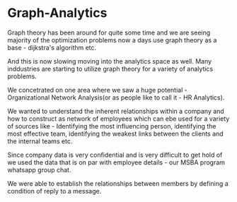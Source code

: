 # Graph-Analytics

Graph theory has been around for quite some time and we are seeing majority of the optimization problems now a days use graph theory as a base - dijkstra's algorithm etc.

And this is now slowing moving into the analytics space as well. Many inddustries are starting to utilize graph theory for a variety of analytics problems.

We concetrated on one area where we saw a huge potential - Organizational Network Analysis(or as people like to call it - HR Analytics).

We wanted to understand the inherent relationships within a company and how to construct as network of employees which can ebe used for a variety of sources like - Identifying the most influencing person, identifying the most effective team, identifying the weakest links between the clients and the internal teams etc.

Since company data is very confidential and is very difficult to get hold of we used the data that is on par with employee details - our MSBA program whatsapp group chat.

We were able to establish the relationships between members by defining a condition of reply to a message.
